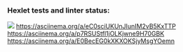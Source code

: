 ### Hexlet tests and linter status:
<a href="https://codeclimate.com/github/KiraBelo/frontend-project-lvl1/maintainability"><img src="https://api.codeclimate.com/v1/badges/59d8475196089f39db8b/maintainability" /></a>
https://asciinema.org/a/eC0sciUKUnJIunIM2vB5KxTTP
https://asciinema.org/a/p7RSUStfl1jOLKjwne9H70GBK
https://asciinema.org/a/E0BecEG0kXKXOKSjyMsgYOemn
